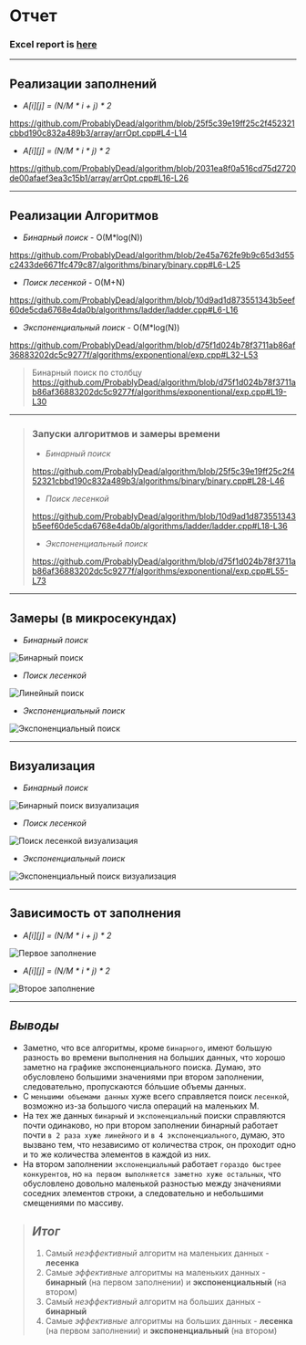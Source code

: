# Отчет

### Excel report is [here](https://docs.google.com/spreadsheets/d/1FrxqawflBV525azESpkDQXcTIUvimMBtfz8EOFm53jg/edit?usp=sharing)

---

## Реализации заполнений
* _A[i][j] = (N/M * i + j) * 2_

https://github.com/ProbablyDead/algorithm/blob/25f5c39e19ff25c2f452321cbbd190c832a489b3/array/arrOpt.cpp#L4-L14

* _A[i][j] = (N/M * i * j) * 2_

https://github.com/ProbablyDead/algorithm/blob/2031ea8f0a516cd75d2720de00afaef3ea3c15b1/array/arrOpt.cpp#L16-L26

---

## Реализации Алгоритмов

* _Бинарный поиск_ - O(M*log(N))

https://github.com/ProbablyDead/algorithm/blob/2e45a762fe9b9c65d3d55c2433de6671fc479c87/algorithms/binary/binary.cpp#L6-L25

* _Поиск лесенкой_  - O(M+N)

https://github.com/ProbablyDead/algorithm/blob/10d9ad1d873551343b5eef60de5cda6768e4da0b/algorithms/ladder/ladder.cpp#L6-L16

* _Экспоненциальный поиск_ - O(M*log(N))

https://github.com/ProbablyDead/algorithm/blob/d75f1d024b78f3711ab86af36883202dc5c9277f/algorithms/exponentional/exp.cpp#L32-L53

> Бинарный поиск по столбцу
> https://github.com/ProbablyDead/algorithm/blob/d75f1d024b78f3711ab86af36883202dc5c9277f/algorithms/exponentional/exp.cpp#L19-L30

---

> ### Запуски алгоритмов и замеры времени
>
> * _Бинарный поиск_
> 
> https://github.com/ProbablyDead/algorithm/blob/25f5c39e19ff25c2f452321cbbd190c832a489b3/algorithms/binary/binary.cpp#L28-L46
> 
> * _Поиск лесенкой_
> 
> https://github.com/ProbablyDead/algorithm/blob/10d9ad1d873551343b5eef60de5cda6768e4da0b/algorithms/ladder/ladder.cpp#L18-L36
>
> * _Экспоненциальный поиск_
> 
> https://github.com/ProbablyDead/algorithm/blob/d75f1d024b78f3711ab86af36883202dc5c9277f/algorithms/exponentional/exp.cpp#L55-L73
> 

---

## Замеры (в микросекундах)

* _Бинарный поиск_

![Бинарный поиск](.readmeStuff/measurements/binary.png)

* _Поиск лесенкой_

![Линейный поиск](.readmeStuff/measurements/ladder.png)


* _Экспоненциальный поиск_

![Экспоненциальный поиск](.readmeStuff/measurements/exponential.png)

---

## Визуализация

* _Бинарный поиск_

![Бинарный поиск визуализация](.readmeStuff/visualizations/binary.png)

* _Поиск лесенкой_

![Поиск лесенкой визуализация](.readmeStuff/visualizations/ladder.png)

* _Экспоненциальный поиск_

![Экспоненциальный поиск визуализация](.readmeStuff/visualizations/exponential.png)

---

## Зависимость от заполнения

* _A[i][j] = (N/M * i + j) * 2_

![Первое заполнение](.readmeStuff/visualizations/firstFill.png)

* _A[i][j] = (N/M * i * j) * 2_

![Второе заполнение](.readmeStuff/visualizations/secondFill.png)

---

## _Выводы_

* Заметно, что все алгоритмы, кроме `бинарного`, имеют большую разность во времени выполнения на больших данных, 
что хорошо заметно на графике экспоненциального поиска. Думаю, это обусловлено большими значениями при втором заполнении,
следовательно, пропускаются бóльшие объемы данных.
* С `меньшими объемами данных` хуже всего справляется поиск `лесенкой`, возможно из-за большого числа операций на маленьких М.
* На тех же данных `бинарный` и `экспоненциальный` поиски справляются почти одинаково, но при втором заполнении бинарный 
работает почти `в 2 раза хуже линейного` и `в 4 экспоненциального`, думаю, это вызвано тем, что независимо от количества строк,
он проходит одно и то же количества элементов в каждой из них.
* На втором заполнении `экспоненциальный` работает `гораздо быстрее конкурентов`, 
но `на первом выполняется заметно хуже остальных`, что обусловлено довольно маленькой разностью между значениями соседних
элементов строки, а следовательно и небольшими смещениями по массиву.

> ## ___Итог___
> 1. Самый _неэффективный_ алгоритм на маленьких данных - __лесенка__
> 2. Самые _эффективные_ алгоритмы на маленьких данных - __бинарный__ (на первом заполнении) и __экспоненциальный__ (на втором)
> 3. Самый _неэффективный_ алгоритм на больших данных - __бинарный__
> 4. Самые _эффективные_ алгоритмы на больших данных - __лесенка__ (на первом заполнении) и __экспоненциальный__ (на втором)
> 